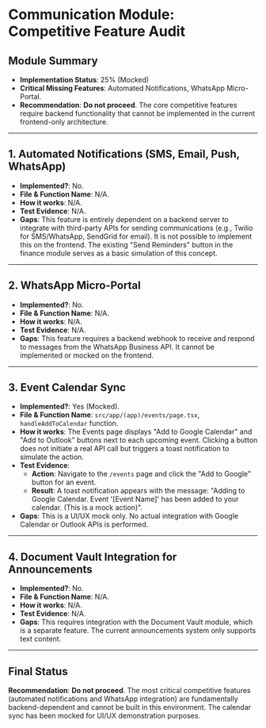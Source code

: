 
# Communication Module: Competitive Feature Audit

## Module Summary
- **Implementation Status**: 25% (Mocked)
- **Critical Missing Features**: Automated Notifications, WhatsApp Micro-Portal.
- **Recommendation**: **Do not proceed**. The core competitive features require backend functionality that cannot be implemented in the current frontend-only architecture.

---

## 1. Automated Notifications (SMS, Email, Push, WhatsApp)

- **Implemented?**: No.
- **File & Function Name**: N/A.
- **How it works**: N/A.
- **Test Evidence**: N/A.
- **Gaps**: This feature is entirely dependent on a backend server to integrate with third-party APIs for sending communications (e.g., Twilio for SMS/WhatsApp, SendGrid for email). It is not possible to implement this on the frontend. The existing "Send Reminders" button in the finance module serves as a basic simulation of this concept.

---

## 2. WhatsApp Micro-Portal

- **Implemented?**: No.
- **File & Function Name**: N/A.
- **How it works**: N/A.
- **Test Evidence**: N/A.
- **Gaps**: This feature requires a backend webhook to receive and respond to messages from the WhatsApp Business API. It cannot be implemented or mocked on the frontend.

---

## 3. Event Calendar Sync

- **Implemented?**: Yes (Mocked).
- **File & Function Name**: `src/app/(app)/events/page.tsx`, `handleAddToCalendar` function.
- **How it works**: The Events page displays "Add to Google Calendar" and "Add to Outlook" buttons next to each upcoming event. Clicking a button does not initiate a real API call but triggers a toast notification to simulate the action.
- **Test Evidence**:
    - **Action**: Navigate to the `/events` page and click the "Add to Google" button for an event.
    - **Result**: A toast notification appears with the message: "Adding to Google Calendar. Event '[Event Name]' has been added to your calendar. (This is a mock action)".
- **Gaps**: This is a UI/UX mock only. No actual integration with Google Calendar or Outlook APIs is performed.

---

## 4. Document Vault Integration for Announcements

- **Implemented?**: No.
- **File & Function Name**: N/A.
- **How it works**: N/A.
- **Test Evidence**: N/A.
- **Gaps**: This requires integration with the Document Vault module, which is a separate feature. The current announcements system only supports text content.

---

## Final Status
**Recommendation**: **Do not proceed**. The most critical competitive features (automated notifications and WhatsApp integration) are fundamentally backend-dependent and cannot be built in this environment. The calendar sync has been mocked for UI/UX demonstration purposes.
